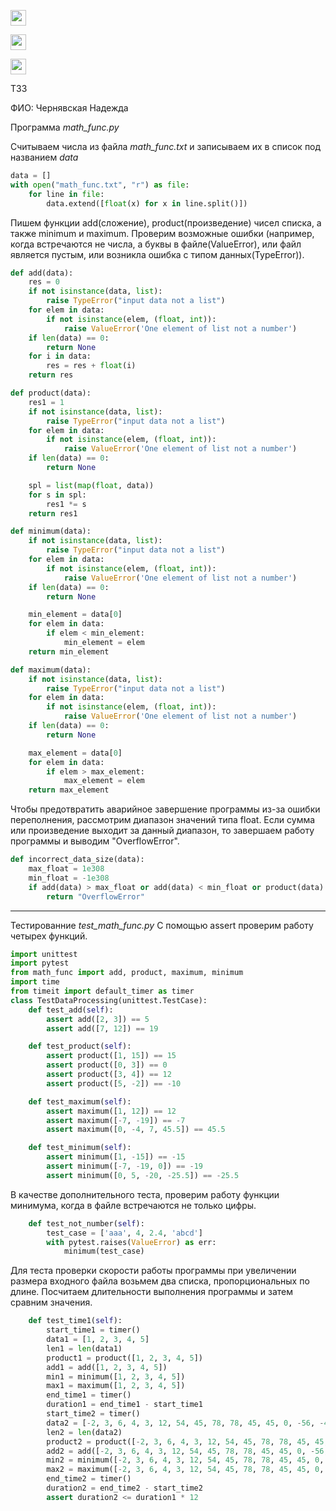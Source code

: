 [<img src="https://s18955.pcdn.co/wp-content/uploads/2018/02/github.png" width="25"/>](https://github.com/Nadya222/First_repository/blob/main/.github/workflows/2.yml)

[<img src="https://s18955.pcdn.co/wp-content/uploads/2018/02/github.png" width="25"/>](https://github.com/Nadya222/First_repository/actions)

[<img src="https://s18955.pcdn.co/wp-content/uploads/2018/02/github.png" width="25"/>](https://github.com/Nadya222/First_repository/actions)

ТЗ3

ФИО: Чернявская Надежда

Программа _math_func.py_

Считываем числа из файла _math_func.txt_ и записываем их в список под названием _data_

```python
data = []
with open("math_func.txt", "r") as file:
    for line in file:
        data.extend([float(x) for x in line.split()])
```

Пишем функции add(сложение), product(произведение) чисел списка, а также minimum и maximum. Проверим возможные ошибки (например, когда встречаются не числа, а буквы в файле(ValueError), или файл является пустым, или возникла ошибка с типом данных(TypeError)).

```python
def add(data):
    res = 0
    if not isinstance(data, list):
        raise TypeError("input data not a list")
    for elem in data:
        if not isinstance(elem, (float, int)):
            raise ValueError('One element of list not a number')
    if len(data) == 0:
        return None
    for i in data:
        res = res + float(i)
    return res

def product(data):
    res1 = 1
    if not isinstance(data, list):
        raise TypeError("input data not a list")
    for elem in data:
        if not isinstance(elem, (float, int)):
            raise ValueError('One element of list not a number')
    if len(data) == 0:
        return None

    spl = list(map(float, data))
    for s in spl:
        res1 *= s
    return res1

def minimum(data):
    if not isinstance(data, list):
        raise TypeError("input data not a list")
    for elem in data:
        if not isinstance(elem, (float, int)):
            raise ValueError('One element of list not a number')
    if len(data) == 0:
        return None

    min_element = data[0]
    for elem in data:
        if elem < min_element:
            min_element = elem
    return min_element

def maximum(data):
    if not isinstance(data, list):
        raise TypeError("input data not a list")
    for elem in data:
        if not isinstance(elem, (float, int)):
            raise ValueError('One element of list not a number')
    if len(data) == 0:
        return None

    max_element = data[0]
    for elem in data:
        if elem > max_element:
            max_element = elem
    return max_element
```
Чтобы предотвратить аварийное завершение программы из-за ошибки переполнения, рассмотрим диапазон значений типа float. Если сумма или произведение выходит за данный диапазон, то завершаем работу программы и выводим "OverflowError".
```python
def incorrect_data_size(data):
    max_float = 1e308
    min_float = -1e308
    if add(data) > max_float or add(data) < min_float or product(data) > max_float or product(data) < min_float:
        return "OverflowError"
```
***
Тестированние _test_math_func.py_
С помощью assert проверим работу четырех функций.
```python
import unittest
import pytest
from math_func import add, product, maximum, minimum
import time
from timeit import default_timer as timer
class TestDataProcessing(unittest.TestCase):
    def test_add(self):
        assert add([2, 3]) == 5
        assert add([7, 12]) == 19

    def test_product(self):
        assert product([1, 15]) == 15
        assert product([0, 3]) == 0
        assert product([3, 4]) == 12
        assert product([5, -2]) == -10

    def test_maximum(self):
        assert maximum([1, 12]) == 12
        assert maximum([-7, -19]) == -7
        assert maximum([0, -4, 7, 45.5]) == 45.5

    def test_minimum(self):
        assert minimum([1, -15]) == -15
        assert minimum([-7, -19, 0]) == -19
        assert minimum([0, 5, -20, -25.5]) == -25.5
```

В качестве дополнительного теста, проверим работу функции минимума, когда в файле встречаются не только цифры.

```python
    def test_not_number(self):
        test_case = ['aaa', 4, 2.4, 'abcd']
        with pytest.raises(ValueError) as err:
            minimum(test_case)
```

Для теста проверки скорости работы программы при увеличении размера входного файла возьмем два списка, пропорциональных по длине. Посчитаем длительности выполнения программы и затем сравним значения.

```python
    def test_time1(self):
        start_time1 = timer()
        data1 = [1, 2, 3, 4, 5]
        len1 = len(data1)
        product1 = product([1, 2, 3, 4, 5])
        add1 = add([1, 2, 3, 4, 5])
        min1 = minimum([1, 2, 3, 4, 5])
        max1 = maximum([1, 2, 3, 4, 5])
        end_time1 = timer()
        duration1 = end_time1 - start_time1
        start_time2 = timer()
        data2 = [-2, 3, 6, 4, 3, 12, 54, 45, 78, 78, 45, 45, 0, -56, -4, 1, 2, 3, 4, 5, 2, 3, 6, 4, 3, 12, 54, 45, 78, 78, 45, 45, 0, -56, -4, 1, 2, 3, 4, 5, 2, 3, 6, 4, 3, 12, 54, 45, 78, 78, 45, 45, 0, -56, -4, 1, 2, 3, 4, 5]
        len2 = len(data2)
        product2 = product([-2, 3, 6, 4, 3, 12, 54, 45, 78, 78, 45, 45, 0, -56, -4, 1, 2, 3, 4, 5, 2, 3, 6, 4, 3, 12, 54, 45, 78, 78, 45, 45, 0, -56, -4, 1, 2, 3, 4, 5, 2, 3, 6, 4, 3, 12, 54, 45, 78, 78, 45, 45, 0, -56, -4, 1, 2, 3, 4, 5])
        add2 = add([-2, 3, 6, 4, 3, 12, 54, 45, 78, 78, 45, 45, 0, -56, -4, 1, 2, 3, 4, 5, 2, 3, 6, 4, 3, 12, 54, 45, 78, 78, 45, 45, 0, -56, -4, 1, 2, 3, 4, 5, 2, 3, 6, 4, 3, 12, 54, 45, 78, 78, 45, 45, 0, -56, -4, 1, 2, 3, 4, 5])
        min2 = minimum([-2, 3, 6, 4, 3, 12, 54, 45, 78, 78, 45, 45, 0, -56, -4, 1, 2, 3, 4, 5, 2, 3, 6, 4, 3, 12, 54, 45, 78, 78, 45, 45, 0, -56, -4, 1, 2, 3, 4, 5, 2, 3, 6, 4, 3, 12, 54, 45, 78, 78, 45, 45, 0, -56, -4, 1, 2, 3, 4, 5])
        max2 = maximum([-2, 3, 6, 4, 3, 12, 54, 45, 78, 78, 45, 45, 0, -56, -4, 1, 2, 3, 4, 5, 2, 3, 6, 4, 3, 12, 54, 45, 78, 78, 45, 45, 0, -56, -4, 1, 2, 3, 4, 5, 2, 3, 6, 4, 3, 12, 54, 45, 78, 78, 45, 45, 0, -56, -4, 1, 2, 3, 4, 5])
        end_time2 = timer()
        duration2 = end_time2 - start_time2
        assert duration2 <= duration1 * 12
```

